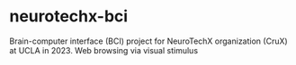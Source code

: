 # neurotechx-bci
Brain-computer interface (BCI) project for NeuroTechX organization (CruX) at UCLA in 2023.
Web browsing via visual stimulus
